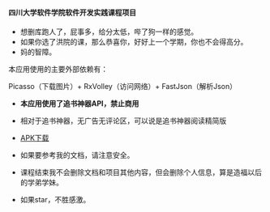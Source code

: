 #### 四川大学软件学院软件开发实践课程项目

* 想删库跑人了，屁事多，给分太低，哔了狗一样的感觉。
* 如果你选了洪院的课，那么恭喜你，好好上一个学期，你也不会得高分。
* 妈的智障。


本应用使用的主要外部依赖有：

Picasso（下载图片）+ RxVolley（访问网络）+ FastJson（解析Json）

* **本应用使用了追书神器API，禁止商用**

* 相对于追书神器，无广告无评论区，可以说是追书神器阅读精简版

* [APK下载](http://hzzone-1252747889.cosgz.myqcloud.com/E-Book.apk)

* 如果要参考我的文档，请注意安全。

* 课程结束我不会删除文档和项目其他内容，但会删除个人信息，算是造福以后的学弟学妹。

* 如果star，不胜感激。
